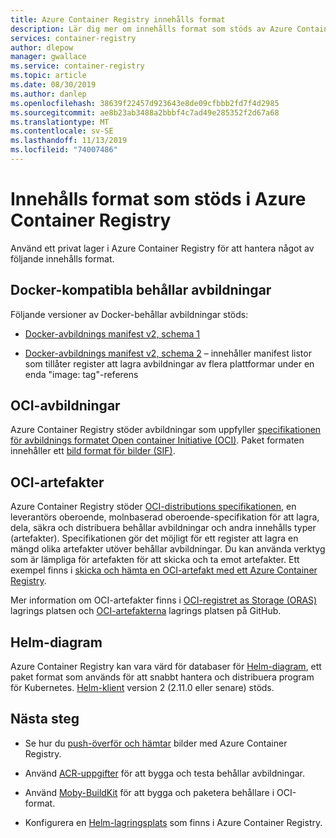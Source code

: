 ```yaml
---
title: Azure Container Registry innehålls format
description: Lär dig mer om innehålls format som stöds av Azure Container Registry, inklusive Docker-kompatibla behållar avbildningar, Helm-diagram, OCI-avbildningar och OCI-artefakter.
services: container-registry
author: dlepow
manager: gwallace
ms.service: container-registry
ms.topic: article
ms.date: 08/30/2019
ms.author: danlep
ms.openlocfilehash: 38639f22457d923643e8de09cfbbb2fd7f4d2985
ms.sourcegitcommit: ae8b23ab3488a2bbbf4c7ad49e285352f2d67a68
ms.translationtype: MT
ms.contentlocale: sv-SE
ms.lasthandoff: 11/13/2019
ms.locfileid: "74007486"
---
```

# <a name="content-formats-supported-in-azure-container-registry"></a>Innehålls format som stöds i Azure Container Registry

Använd ett privat lager i Azure Container Registry för att hantera något av följande innehålls format. 

## <a name="docker-compatible-container-images"></a>Docker-kompatibla behållar avbildningar

Följande versioner av Docker-behållar avbildningar stöds:

* [Docker-avbildnings manifest v2, schema 1](https://docs.docker.com/registry/spec/manifest-v2-1/)

* [Docker-avbildnings manifest v2, schema 2](https://docs.docker.com/registry/spec/manifest-v2-2/) – innehåller manifest listor som tillåter register att lagra avbildningar av flera plattformar under en enda "image: tag"-referens

## <a name="oci-images"></a>OCI-avbildningar

Azure Container Registry stöder avbildningar som uppfyller [specifikationen för avbildnings formatet Open container Initiative (OCI)](https://github.com/opencontainers/image-spec/blob/master/spec.md). Paket formaten innehåller ett [bild format för bilder (SIF)](https://github.com/sylabs/sif).

## <a name="oci-artifacts"></a>OCI-artefakter

Azure Container Registry stöder [OCI-distributions specifikationen](https://github.com/opencontainers/distribution-spec), en leverantörs oberoende, molnbaserad oberoende-specifikation för att lagra, dela, säkra och distribuera behållar avbildningar och andra innehålls typer (artefakter). Specifikationen gör det möjligt för ett register att lagra en mängd olika artefakter utöver behållar avbildningar. Du kan använda verktyg som är lämpliga för artefakten för att skicka och ta emot artefakter. Ett exempel finns i [skicka och hämta en OCI-artefakt med ett Azure Container Registry](container-registry-oci-artifacts.md).

Mer information om OCI-artefakter finns i [OCI-registret as Storage (ORAS)](https://github.com/deislabs/oras) lagrings platsen och [OCI-artefakterna](https://github.com/opencontainers/artifacts) lagrings platsen på GitHub.

## <a name="helm-charts"></a>Helm-diagram

Azure Container Registry kan vara värd för databaser för [Helm-diagram](https://helm.sh/), ett paket format som används för att snabbt hantera och distribuera program för Kubernetes. [Helm-klient](https://docs.helm.sh/using_helm/#installing-helm) version 2 (2.11.0 eller senare) stöds.

## <a name="next-steps"></a>Nästa steg

* Se hur du [push-överför och hämtar](container-registry-get-started-docker-cli.md) bilder med Azure Container Registry.

* Använd [ACR-uppgifter](container-registry-tasks-overview.md) för att bygga och testa behållar avbildningar. 

* Använd [Moby-BuildKit](https://github.com/moby/buildkit) för att bygga och paketera behållare i OCI-format.

* Konfigurera en [Helm-lagringsplats](container-registry-helm-repos.md) som finns i Azure Container Registry. 


